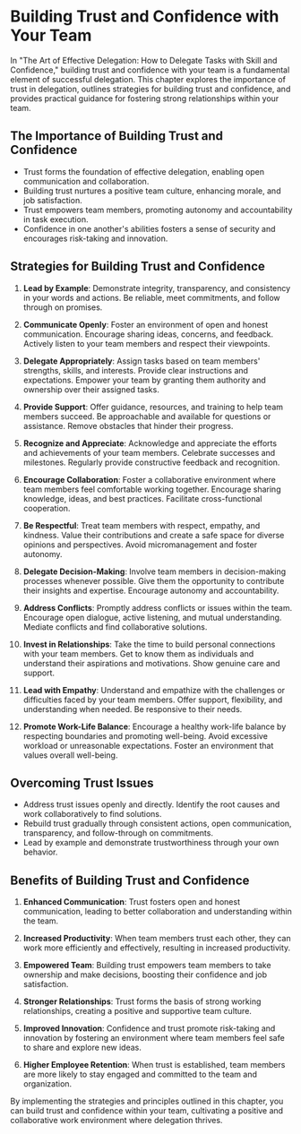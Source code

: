 Building Trust and Confidence with Your Team
=======================================================

In "The Art of Effective Delegation: How to Delegate Tasks with Skill and Confidence," building trust and confidence with your team is a fundamental element of successful delegation. This chapter explores the importance of trust in delegation, outlines strategies for building trust and confidence, and provides practical guidance for fostering strong relationships within your team.

The Importance of Building Trust and Confidence
-----------------------------------------------

* Trust forms the foundation of effective delegation, enabling open communication and collaboration.
* Building trust nurtures a positive team culture, enhancing morale, and job satisfaction.
* Trust empowers team members, promoting autonomy and accountability in task execution.
* Confidence in one another's abilities fosters a sense of security and encourages risk-taking and innovation.

Strategies for Building Trust and Confidence
--------------------------------------------

1. **Lead by Example**: Demonstrate integrity, transparency, and consistency in your words and actions. Be reliable, meet commitments, and follow through on promises.

2. **Communicate Openly**: Foster an environment of open and honest communication. Encourage sharing ideas, concerns, and feedback. Actively listen to your team members and respect their viewpoints.

3. **Delegate Appropriately**: Assign tasks based on team members' strengths, skills, and interests. Provide clear instructions and expectations. Empower your team by granting them authority and ownership over their assigned tasks.

4. **Provide Support**: Offer guidance, resources, and training to help team members succeed. Be approachable and available for questions or assistance. Remove obstacles that hinder their progress.

5. **Recognize and Appreciate**: Acknowledge and appreciate the efforts and achievements of your team members. Celebrate successes and milestones. Regularly provide constructive feedback and recognition.

6. **Encourage Collaboration**: Foster a collaborative environment where team members feel comfortable working together. Encourage sharing knowledge, ideas, and best practices. Facilitate cross-functional cooperation.

7. **Be Respectful**: Treat team members with respect, empathy, and kindness. Value their contributions and create a safe space for diverse opinions and perspectives. Avoid micromanagement and foster autonomy.

8. **Delegate Decision-Making**: Involve team members in decision-making processes whenever possible. Give them the opportunity to contribute their insights and expertise. Encourage autonomy and accountability.

9. **Address Conflicts**: Promptly address conflicts or issues within the team. Encourage open dialogue, active listening, and mutual understanding. Mediate conflicts and find collaborative solutions.

10. **Invest in Relationships**: Take the time to build personal connections with your team members. Get to know them as individuals and understand their aspirations and motivations. Show genuine care and support.

11. **Lead with Empathy**: Understand and empathize with the challenges or difficulties faced by your team members. Offer support, flexibility, and understanding when needed. Be responsive to their needs.

12. **Promote Work-Life Balance**: Encourage a healthy work-life balance by respecting boundaries and promoting well-being. Avoid excessive workload or unreasonable expectations. Foster an environment that values overall well-being.

Overcoming Trust Issues
-----------------------

* Address trust issues openly and directly. Identify the root causes and work collaboratively to find solutions.
* Rebuild trust gradually through consistent actions, open communication, transparency, and follow-through on commitments.
* Lead by example and demonstrate trustworthiness through your own behavior.

Benefits of Building Trust and Confidence
-----------------------------------------

1. **Enhanced Communication**: Trust fosters open and honest communication, leading to better collaboration and understanding within the team.

2. **Increased Productivity**: When team members trust each other, they can work more efficiently and effectively, resulting in increased productivity.

3. **Empowered Team**: Building trust empowers team members to take ownership and make decisions, boosting their confidence and job satisfaction.

4. **Stronger Relationships**: Trust forms the basis of strong working relationships, creating a positive and supportive team culture.

5. **Improved Innovation**: Confidence and trust promote risk-taking and innovation by fostering an environment where team members feel safe to share and explore new ideas.

6. **Higher Employee Retention**: When trust is established, team members are more likely to stay engaged and committed to the team and organization.

By implementing the strategies and principles outlined in this chapter, you can build trust and confidence within your team, cultivating a positive and collaborative work environment where delegation thrives.
